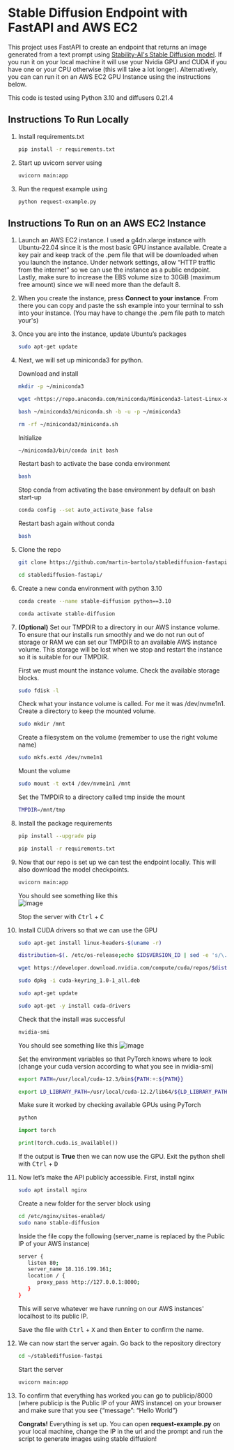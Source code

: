 # Stable Diffusion Endpoint with FastAPI and AWS EC2

This project uses FastAPI to create an endpoint that returns an image generated from a text prompt using [Stability-AI's Stable Diffusion model](https://github.com/Stability-AI/stablediffusion). If you run it on your local machine it will use your Nvidia GPU and CUDA if you have one or your CPU otherwise (this will take a lot longer). Alternatively, you can can run it on an AWS EC2 GPU Instance using the instructions below.

This code is tested using Python 3.10 and diffusers 0.21.4

## Instructions To Run Locally

1. Install requirements.txt

   ```bash
   pip install -r requirements.txt
   ```

2. Start up uvicorn server using

   ```bash
   uvicorn main:app
   ```

3. Run the request example using

   ```bash
   python request-example.py
   ```

## Instructions To Run on an AWS EC2 Instance

1. Launch an AWS EC2 instance. I used a g4dn.xlarge instance with Ubuntu-22.04 since it is the most basic GPU instance available. Create a key pair and keep track of the .pem file that will be downloaded when you launch the instance. Under network settings, allow “HTTP traffic from the internet” so we can use the instance as a public endpoint. Lastly, make sure to increase the EBS volume size to 30GiB (maximum free amount) since we will need more than the default 8.

2. When you create the instance, press **Connect to your instance**. From there you can copy and paste the ssh example into your terminal to ssh into your instance. (You may have to change the .pem file path to match your's)

3. Once you are into the instance, update Ubuntu’s packages

   ```bash
   sudo apt-get update
   ```

4. Next, we will set up miniconda3 for python.

   Download and install

   ```bash
   mkdir -p ~/miniconda3

   wget <https://repo.anaconda.com/miniconda/Miniconda3-latest-Linux-x86_64.sh> -O ~/miniconda3/miniconda.sh

   bash ~/miniconda3/miniconda.sh -b -u -p ~/miniconda3

   rm -rf ~/miniconda3/miniconda.sh
   ```

   Initialize

   ```bash
   ~/miniconda3/bin/conda init bash
   ```

   Restart bash to activate the base conda environment

   ```bash
   bash
   ```

   Stop conda from activating the base environment by default on bash start-up

   ```bash
   conda config --set auto_activate_base false
   ```

   Restart bash again without conda

   ```bash
   bash
   ```

5. Clone the repo

   ```bash
   git clone https://github.com/martin-bartolo/stablediffusion-fastapi.git

   cd stablediffusion-fastapi/
   ```

6. Create a new conda environment with python 3.10

   ```bash
   conda create --name stable-diffusion python==3.10

   conda activate stable-diffusion
   ```

7. **(Optional)** Set our TMPDIR to a directory in our AWS instance volume. To ensure that our installs run smoothly and we do not run out of storage or RAM we can set our TMPDIR to an available AWS instance volume. This storage will be lost when we stop and restart the instance so it is suitable for our TMPDIR.

   First we must mount the instance volume. Check the available storage blocks.

   ```bash
   sudo fdisk -l
   ```

   Check what your instance volume is called. For me it was /dev/nvme1n1.
   Create a directory to keep the mounted volume.

   ```bash
   sudo mkdir /mnt
   ```

   Create a filesystem on the volume (remember to use the right volume name)

   ```bash
   sudo mkfs.ext4 /dev/nvme1n1
   ```

   Mount the volume

   ```bash
   sudo mount -t ext4 /dev/nvme1n1 /mnt
   ```

   Set the TMPDIR to a directory called tmp inside the mount

   ```bash
   TMPDIR=/mnt/tmp
   ```

8. Install the package requirements

   ```bash
   pip install --upgrade pip

   pip install -r requirements.txt
   ```

9. Now that our repo is set up we can test the endpoint locally. This will also download the model checkpoints.

   ```bash
   uvicorn main:app
   ```

   You should see something like this <br/>
   ![image](./images/uvicorn.png)

   Stop the server with <kbd>Ctrl</kbd> + <kbd>C</kbd>

10. Install CUDA drivers so that we can use the GPU

    ```bash
    sudo apt-get install linux-headers-$(uname -r)

    distribution=$(. /etc/os-release;echo $ID$VERSION_ID | sed -e 's/\.//g')

    wget https://developer.download.nvidia.com/compute/cuda/repos/$distribution/x86_64/cuda-keyring_1.0-1_all.deb

    sudo dpkg -i cuda-keyring_1.0-1_all.deb

    sudo apt-get update

    sudo apt-get -y install cuda-drivers

    ```

    Check that the install was successful

    ```bash
    nvidia-smi
    ```

    You should see something like this
    ![image](./images/nvidia-smi.png)

    Set the environment variables so that PyTorch knows where to look (change your cuda version according to what you see in nvidia-smi)

    ```bash
    export PATH=/usr/local/cuda-12.3/bin${PATH:+:${PATH}}

    export LD_LIBRARY_PATH=/usr/local/cuda-12.2/lib64/${LD_LIBRARY_PATH:+:${LD_LIBRARY_PATH}}
    ```

    Make sure it worked by checking available GPUs using PyTorch

    ```python
    python

    import torch

    print(torch.cuda.is_available())
    ```

    If the output is **True** then we can now use the GPU. Exit the python shell with <kbd>Ctrl</kbd> + <kbd>D</kbd>

11. Now let’s make the API publicly accessible.
    First, install nginx

    ```bash
    sudo apt install nginx
    ```

    Create a new folder for the server block using

    ```bash
    cd /etc/nginx/sites-enabled/
    sudo nano stable-diffusion
    ```

    Inside the file copy the following (server_name is replaced by the Public IP of your AWS instance)

    ```bash
    server {
       listen 80;
       server_name 18.116.199.161;
       location / {
          proxy_pass http://127.0.0.1:8000;
       }
    }
    ```

    This will serve whatever we have running on our AWS instances' localhost to its public IP.

    Save the file with <kbd>Ctrl</kbd> + <kbd>X</kbd> and then <kbd>Enter</kbd> to confirm the name.

12. We can now start the server again. Go back to the repository directory

    ```bash
    cd ~/stablediffusion-fastpi
    ```

    Start the server

    ```bash
    uvicorn main:app
    ```

13. To confirm that everything has worked you can go to
    publicip/8000 (where publicip is the Public IP of your AWS instance) on your browser and make sure that you see
    {“message”: “Hello World”}

    **Congrats!** Everything is set up.
    You can open **request-example.py** on your local machine, change the IP in the url and the prompt and run the script to generate images using stable diffusion!
